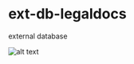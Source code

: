 # ext-db-legaldocs
external database


![alt text](http://onelaw.us/images/2020/logos-black/logo-blk-LegalDocs.png)

